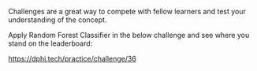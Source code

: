 <p>Challenges are a great way to compete with fellow learners and test your understanding of the concept.</p>

<p>Apply Random Forest Classifier&nbsp;in the below challenge and see where you stand on the leaderboard:</p>

<p><a href="https://dphi.tech/practice/challenge/36" target="_blank">https://dphi.tech/practice/challenge/36</a></p>